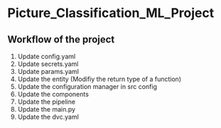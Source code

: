 # Picture_Classification_ML_Project

## Workflow of the project

1. Update config.yaml
2. Update secrets.yaml
3. Update params.yaml
4. Update the entity (Modifiy the return type of a function)
5. Update the configuration manager in src config
6. Update the components
7. Update the pipeline 
8. Update the main.py
9. Update the dvc.yaml